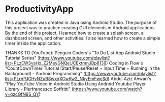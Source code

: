 # ProductivityApp
This application was created in Java using Android Studio. The purpose of this project was to practice creating GUI elements in Android applications. By the end of this project, I learned how to create a splash screen, a dashboard screen, and other activities. I also learned how to create a simple timer inside the application.

THANKS TO (YouTube): 
      Penguin Coders's "To Do List App Android Studio Tutorial Series" (https://www.youtube.com/playlist?list=PLzEWSvaHx_Z2MeyGNQeUCEktmnJBp8136)
      Coding in Flow's "CountDownTimer Tutorial (Start/Pause/Reset + Input Time + Running in the Background) - Android Programming" (https://www.youtube.com/playlist?list=PLrnPJCHvNZuB8wxqXCwKw2_NkyEmFwcSd)
      Abdul Aziz Ahwan's "Play YouTube Video in Android Studio Using Android Youtube Player Library - Pierfrancesco Soffritti" (https://www.youtube.com/watch?v=qzcGfN9S_QY)
